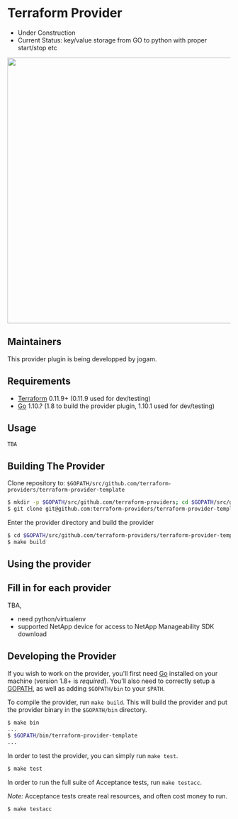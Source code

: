 Terraform Provider
==================

- Under Construction
- Current Status: key/value storage from GO to python with proper start/stop etc

<img src="https://cdn.rawgit.com/hashicorp/terraform-website/master/content/source/assets/images/logo-hashicorp.svg" width="600px">

Maintainers
-----------

This provider plugin is being developped by jogam.

Requirements
------------

-	[Terraform](https://www.terraform.io/downloads.html) 0.11.9+ (0.11.9 used for dev/testing)
-	[Go](https://golang.org/doc/install) 1.10.? (1.8 to build the provider plugin, 1.10.1 used for dev/testing)

Usage
---------------------

```
TBA
```

Building The Provider
---------------------

Clone repository to: `$GOPATH/src/github.com/terraform-providers/terraform-provider-template`

```sh
$ mkdir -p $GOPATH/src/github.com/terraform-providers; cd $GOPATH/src/github.com/terraform-providers
$ git clone git@github.com:terraform-providers/terraform-provider-template
```

Enter the provider directory and build the provider

```sh
$ cd $GOPATH/src/github.com/terraform-providers/terraform-provider-template
$ make build
```

Using the provider
----------------------
## Fill in for each provider
TBA, 
- need python/virtualenv
- supported NetApp device for access to NetApp Manageability SDK download

Developing the Provider
---------------------------

If you wish to work on the provider, you'll first need [Go](http://www.golang.org) installed on your machine (version 1.8+ is *required*). You'll also need to correctly setup a [GOPATH](http://golang.org/doc/code.html#GOPATH), as well as adding `$GOPATH/bin` to your `$PATH`.

To compile the provider, run `make build`. This will build the provider and put the provider binary in the `$GOPATH/bin` directory.

```sh
$ make bin
...
$ $GOPATH/bin/terraform-provider-template
...
```

In order to test the provider, you can simply run `make test`.

```sh
$ make test
```

In order to run the full suite of Acceptance tests, run `make testacc`.

*Note:* Acceptance tests create real resources, and often cost money to run.

```sh
$ make testacc
```
